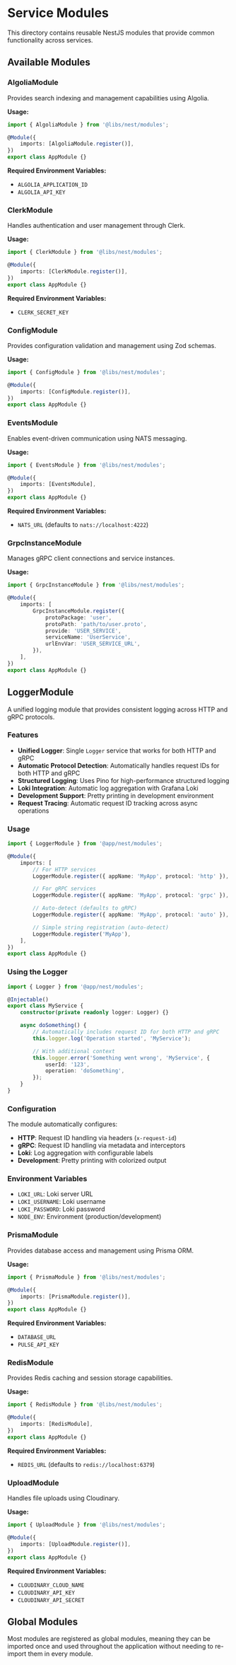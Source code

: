 # Service Modules

This directory contains reusable NestJS modules that provide common functionality across services.

## Available Modules

### AlgoliaModule

Provides search indexing and management capabilities using Algolia.

**Usage:**

```typescript
import { AlgoliaModule } from '@libs/nest/modules';

@Module({
	imports: [AlgoliaModule.register()],
})
export class AppModule {}
```

**Required Environment Variables:**

- `ALGOLIA_APPLICATION_ID`
- `ALGOLIA_API_KEY`

### ClerkModule

Handles authentication and user management through Clerk.

**Usage:**

```typescript
import { ClerkModule } from '@libs/nest/modules';

@Module({
	imports: [ClerkModule.register()],
})
export class AppModule {}
```

**Required Environment Variables:**

- `CLERK_SECRET_KEY`

### ConfigModule

Provides configuration validation and management using Zod schemas.

**Usage:**

```typescript
import { ConfigModule } from '@libs/nest/modules';

@Module({
	imports: [ConfigModule.register()],
})
export class AppModule {}
```

### EventsModule

Enables event-driven communication using NATS messaging.

**Usage:**

```typescript
import { EventsModule } from '@libs/nest/modules';

@Module({
	imports: [EventsModule],
})
export class AppModule {}
```

**Required Environment Variables:**

- `NATS_URL` (defaults to `nats://localhost:4222`)

### GrpcInstanceModule

Manages gRPC client connections and service instances.

**Usage:**

```typescript
import { GrpcInstanceModule } from '@libs/nest/modules';

@Module({
	imports: [
		GrpcInstanceModule.register({
			protoPackage: 'user',
			protoPath: 'path/to/user.proto',
			provide: 'USER_SERVICE',
			serviceName: 'UserService',
			urlEnvVar: 'USER_SERVICE_URL',
		}),
	],
})
export class AppModule {}
```

## LoggerModule

A unified logging module that provides consistent logging across HTTP and gRPC protocols.

### Features

- **Unified Logger**: Single `Logger` service that works for both HTTP and gRPC
- **Automatic Protocol Detection**: Automatically handles request IDs for both HTTP and gRPC
- **Structured Logging**: Uses Pino for high-performance structured logging
- **Loki Integration**: Automatic log aggregation with Grafana Loki
- **Development Support**: Pretty printing in development environment
- **Request Tracing**: Automatic request ID tracking across async operations

### Usage

```typescript
import { LoggerModule } from '@app/nest/modules';

@Module({
	imports: [
		// For HTTP services
		LoggerModule.register({ appName: 'MyApp', protocol: 'http' }),

		// For gRPC services
		LoggerModule.register({ appName: 'MyApp', protocol: 'grpc' }),

		// Auto-detect (defaults to gRPC)
		LoggerModule.register({ appName: 'MyApp', protocol: 'auto' }),

		// Simple string registration (auto-detect)
		LoggerModule.register('MyApp'),
	],
})
export class AppModule {}
```

### Using the Logger

```typescript
import { Logger } from '@app/nest/modules';

@Injectable()
export class MyService {
	constructor(private readonly logger: Logger) {}

	async doSomething() {
		// Automatically includes request ID for both HTTP and gRPC
		this.logger.log('Operation started', 'MyService');

		// With additional context
		this.logger.error('Something went wrong', 'MyService', {
			userId: '123',
			operation: 'doSomething',
		});
	}
}
```

### Configuration

The module automatically configures:

- **HTTP**: Request ID handling via headers (`x-request-id`)
- **gRPC**: Request ID handling via metadata and interceptors
- **Loki**: Log aggregation with configurable labels
- **Development**: Pretty printing with colorized output

### Environment Variables

- `LOKI_URL`: Loki server URL
- `LOKI_USERNAME`: Loki username
- `LOKI_PASSWORD`: Loki password
- `NODE_ENV`: Environment (production/development)

### PrismaModule

Provides database access and management using Prisma ORM.

**Usage:**

```typescript
import { PrismaModule } from '@libs/nest/modules';

@Module({
	imports: [PrismaModule.register()],
})
export class AppModule {}
```

**Required Environment Variables:**

- `DATABASE_URL`
- `PULSE_API_KEY`

### RedisModule

Provides Redis caching and session storage capabilities.

**Usage:**

```typescript
import { RedisModule } from '@libs/nest/modules';

@Module({
	imports: [RedisModule],
})
export class AppModule {}
```

**Required Environment Variables:**

- `REDIS_URL` (defaults to `redis://localhost:6379`)

### UploadModule

Handles file uploads using Cloudinary.

**Usage:**

```typescript
import { UploadModule } from '@libs/nest/modules';

@Module({
	imports: [UploadModule.register()],
})
export class AppModule {}
```

**Required Environment Variables:**

- `CLOUDINARY_CLOUD_NAME`
- `CLOUDINARY_API_KEY`
- `CLOUDINARY_API_SECRET`

## Global Modules

Most modules are registered as global modules, meaning they can be imported once and used throughout the application without needing to re-import them in every module.
